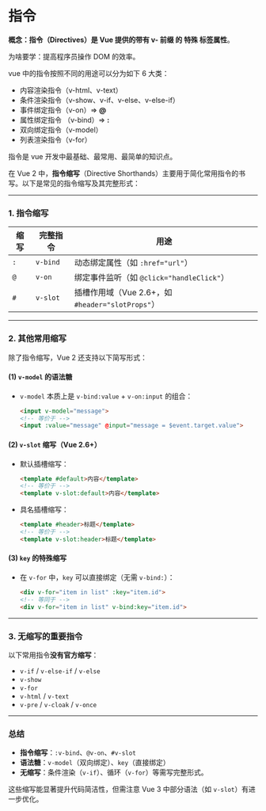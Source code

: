 # 指令

**概念：**指令（Directives）是 Vue 提供的带有 **v- 前缀** 的 特殊 标签**属性**。

为啥要学：提高程序员操作 DOM 的效率。

vue 中的指令按照不同的用途可以分为如下 6 大类：

-  内容渲染指令（v-html、v-text）
-  条件渲染指令（v-show、v-if、v-else、v-else-if）
-  事件绑定指令（v-on）=> **@**
-  属性绑定指令 （v-bind）=> **:**
-  双向绑定指令（v-model）
-  列表渲染指令（v-for）

指令是 vue 开发中最基础、最常用、最简单的知识点。





在 Vue 2 中，**指令缩写**（Directive Shorthands）主要用于简化常用指令的书写。以下是常见的指令缩写及其完整形式：

---

### **1. 指令缩写**
| **缩写** | **完整指令** | **用途**                                         |
| -------- | ------------ | ------------------------------------------------ |
| `:`      | `v-bind`     | 动态绑定属性（如 `:href="url"`）                 |
| `@`      | `v-on`       | 绑定事件监听（如 `@click="handleClick"`）        |
| `#`      | `v-slot`     | 插槽作用域（Vue 2.6+，如 `#header="slotProps"`） |

---

### **2. 其他常用缩写**
除了指令缩写，Vue 2 还支持以下简写形式：

#### **(1) `v-model` 的语法糖**
- `v-model` 本质上是 `v-bind:value` + `v-on:input` 的组合：
  ```html
  <input v-model="message">
  <!-- 等价于 -->
  <input :value="message" @input="message = $event.target.value">
  ```

#### **(2) `v-slot` 缩写（Vue 2.6+）**
- 默认插槽缩写：
  ```html
  <template #default>内容</template>
  <!-- 等价于 -->
  <template v-slot:default>内容</template>
  ```
- 具名插槽缩写：
  ```html
  <template #header>标题</template>
  <!-- 等价于 -->
  <template v-slot:header>标题</template>
  ```

#### **(3) `key` 的特殊缩写**
- 在 `v-for` 中，`key` 可以直接绑定（无需 `v-bind:`）：
  ```html
  <div v-for="item in list" :key="item.id">
  <!-- 等同于 -->
  <div v-for="item in list" v-bind:key="item.id">
  ```

---

### **3. 无缩写的重要指令**
以下常用指令**没有官方缩写**：
- `v-if` / `v-else-if` / `v-else`
- `v-show`
- `v-for`
- `v-html` / `v-text`
- `v-pre` / `v-cloak` / `v-once`

---

### **总结**
- **指令缩写**：`:v-bind`、`@v-on`、`#v-slot`  
- **语法糖**：`v-model`（双向绑定）、`key`（直接绑定）  
- **无缩写**：条件渲染（`v-if`）、循环（`v-for`）等需写完整形式。

这些缩写能显著提升代码简洁性，但需注意 Vue 3 中部分语法（如 `v-slot`）有进一步优化。
